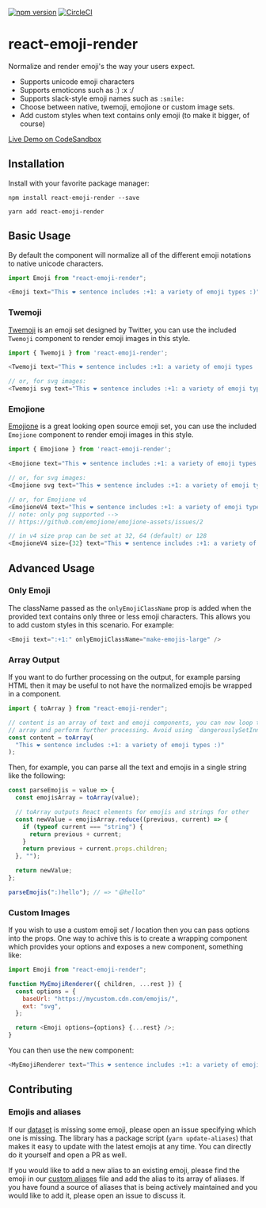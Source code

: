 [![npm version](https://badge.fury.io/js/react-emoji-render.svg)](https://badge.fury.io/js/react-emoji-render) [![CircleCI](https://circleci.com/gh/tommoor/react-emoji-render.svg?style=svg)](https://circleci.com/gh/tommoor/react-emoji-render)

# react-emoji-render

Normalize and render emoji's the way your users expect.

- Supports unicode emoji characters
- Supports emoticons such as :) :x :/
- Supports slack-style emoji names such as `:smile:`
- Choose between native, twemoji, emojione or custom image sets.
- Add custom styles when text contains only emoji (to make it bigger, of course)

[Live Demo on CodeSandbox](https://codesandbox.io/s/stoic-leakey-eo51r)

## Installation

Install with your favorite package manager:

```
npm install react-emoji-render --save
```

```
yarn add react-emoji-render
```

## Basic Usage

By default the component will normalize all of the different emoji notations to
native unicode characters.

```javascript
import Emoji from "react-emoji-render";

<Emoji text="This ❤️ sentence includes :+1: a variety of emoji types :)" />;
```

### Twemoji

[Twemoji](https://github.com/twitter/twemoji) is an emoji set designed by Twitter,
you can use the included `Twemoji` component to render emoji images in this style.

```javascript
import { Twemoji } from 'react-emoji-render';

<Twemoji text="This ❤️ sentence includes :+1: a variety of emoji types :)" />

// or, for svg images:
<Twemoji svg text="This ❤️ sentence includes :+1: a variety of emoji types :)" />
```

### Emojione

[Emojione](https://github.com/Ranks/emojione) is a great looking open source emoji set,
you can use the included `Emojione` component to render emoji images in this style.

```javascript
import { Emojione } from 'react-emoji-render';

<Emojione text="This ❤️ sentence includes :+1: a variety of emoji types :)" />

// or, for svg images:
<Emojione svg text="This ❤️ sentence includes :+1: a variety of emoji types :)" />

// or, for Emojione v4
<EmojioneV4 text="This ❤️ sentence includes :+1: a variety of emoji types :)" />
// note: only png supported -->
// https://github.com/emojione/emojione-assets/issues/2

// in v4 size prop can be set at 32, 64 (default) or 128
<EmojioneV4 size={32} text="This ❤️ sentence includes :+1: a variety of emoji types :)" />
```

## Advanced Usage

### Only Emoji

The className passed as the `onlyEmojiClassName` prop is added when the provided
text contains only three or less emoji characters. This allows you to add custom
styles in this scenario. For example:

```javascript
<Emoji text=":+1:" onlyEmojiClassName="make-emojis-large" />
```

### Array Output

If you want to do further processing on the output, for example parsing HTML then
it may be useful to not have the normalized emojis be wrapped in a component.

```javascript
import { toArray } from "react-emoji-render";

// content is an array of text and emoji components, you can now loop through this
// array and perform further processing. Avoid using `dangerouslySetInnerHTML`!
const content = toArray(
  "This ❤️ sentence includes :+1: a variety of emoji types :)"
);
```

Then, for example, you can parse all the text and emojis in a single string like the following:

```javascript
const parseEmojis = value => {
  const emojisArray = toArray(value);

  // toArray outputs React elements for emojis and strings for other
  const newValue = emojisArray.reduce((previous, current) => {
    if (typeof current === "string") {
      return previous + current;
    }
    return previous + current.props.children;
  }, "");

  return newValue;
};

parseEmojis(":)hello"); // => "😃hello"
```

### Custom Images

If you wish to use a custom emoji set / location then you can pass options into
the props. One way to achive this is to create a wrapping component which provides
your options and exposes a new component, something like:

```javascript
import Emoji from "react-emoji-render";

function MyEmojiRenderer({ children, ...rest }) {
  const options = {
    baseUrl: "https://mycustom.cdn.com/emojis/",
    ext: "svg",
  };

  return <Emoji options={options} {...rest} />;
}
```

You can then use the new component:

```javascript
<MyEmojiRenderer text="This ❤️ sentence includes :+1: a variety of emoji types :)" />
```

## Contributing

### Emojis and aliases

If our [dataset](data/aliases.js) is missing some emoji, please open an issue specifying which one is missing. The library has a package script (`yarn update-aliases`) that makes it easy to update with the latest emojis at any time. You can directly do it yourself and open a PR as well.

If you would like to add a new alias to an existing emoji, please find the emoji in our [custom aliases](data/aliases/customAliases.json) file and add the alias to its array of aliases. If you have found a source of aliases that is being actively maintained and you would like to add it, please open an issue to discuss it.
